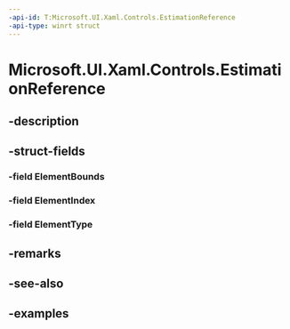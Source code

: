 ```yaml
---
-api-id: T:Microsoft.UI.Xaml.Controls.EstimationReference
-api-type: winrt struct
---
```


# Microsoft.UI.Xaml.Controls.EstimationReference

<!--
public struct EstimationReference
-->


## -description

## -struct-fields

### -field ElementBounds

### -field ElementIndex

### -field ElementType

## -remarks

## -see-also

## -examples


